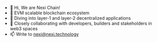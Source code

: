 - 👋 Hi, We are Nexi Chain!
- 👀 EVM scalable blockchain ecosystem
- 🌱 Diving into layer-1 and layer-2 decentralized applications
- 💞️ Closely collaborating with developers, builders and stakeholders in web3 spaces
- 📫 Write to nexi@nexi.technology

<!---
NexiEVM/NexiEVM is a ✨ special ✨ repository because its `README.md` (this file) appears on your GitHub profile.
You can click the Preview link to take a look at your changes.
--->
